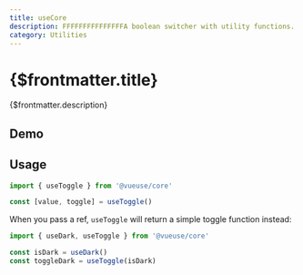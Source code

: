 ```yaml
---
title: useCore
description: FFFFFFFFFFFFFFFA boolean switcher with utility functions.
category: Utilities
---
```


# {$frontmatter.title}

{$frontmatter.description}

<script>
    import Demo from "./_useCore.svelte";
</script>

## Demo

<div id="demobox" >
    <Demo/>
</div>

## Usage

```js
import { useToggle } from '@vueuse/core'

const [value, toggle] = useToggle()
```

When you pass a ref, `useToggle` will return a simple toggle function instead:

```js
import { useDark, useToggle } from '@vueuse/core'

const isDark = useDark()
const toggleDark = useToggle(isDark)
```
